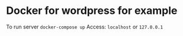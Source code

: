 # Docker for wordpress for example
To run server 
`docker-compose up`
Access: `localhost` or `127.0.0.1`
